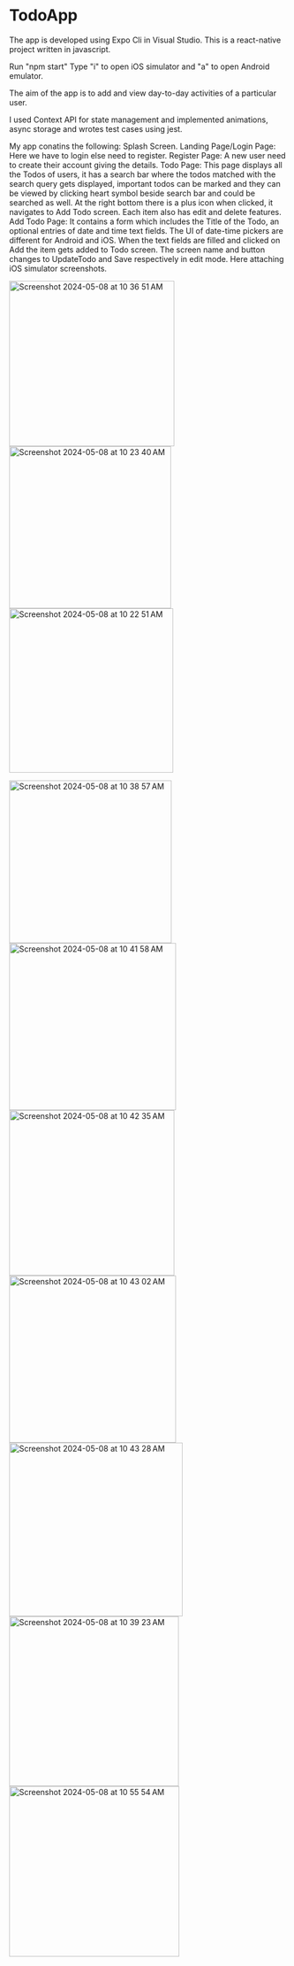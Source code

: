 # TodoApp
The app is developed using Expo Cli in Visual Studio. This is a react-native project written in javascript. 

Run "npm start"
Type "i" to open iOS simulator and "a" to open Android emulator.

The aim of the app is to add and view day-to-day activities of a particular user.

I used Context API for state management and implemented animations, async storage and wrotes test cases using jest. 

My app conatins the following:
Splash Screen.
Landing Page/Login Page: Here we have to login else need to register.
Register Page: A new user need to create their account giving the details.
Todo Page: This page displays all the Todos of users, it has a search bar where the todos matched with the search query gets displayed, important todos can be marked and they can be viewed by clicking heart symbol beside search bar and could be searched as well. At the right bottom there is a plus icon when clicked, it navigates to Add Todo screen. Each item also has edit and delete features.
Add Todo Page: It contains a form which includes the Title of the Todo, an optional entries of date and time text fields. The UI of date-time pickers are different for Android and iOS. When the text fields are filled and clicked on Add the item gets added to Todo screen. The screen name and button changes to UpdateTodo and Save respectively in edit mode.
Here attaching iOS simulator screenshots.

<img width="299" alt="Screenshot 2024-05-08 at 10 36 51 AM" src="https://github.com/jahnavi-vemuri/TodoApp/assets/127096031/59af0ab2-f0ef-479d-8718-1745cab60136">

<img width="293" alt="Screenshot 2024-05-08 at 10 23 40 AM" src="https://github.com/jahnavi-vemuri/TodoApp/assets/127096031/9103842b-a30c-46f3-a591-4efcabe2538c">

<img width="297" alt="Screenshot 2024-05-08 at 10 22 51 AM" src="https://github.com/jahnavi-vemuri/TodoApp/assets/127096031/26b6ac78-58a4-40e0-bc6b-834222607ca6">

 <img width="294" alt="Screenshot 2024-05-08 at 10 38 57 AM" src="https://github.com/jahnavi-vemuri/TodoApp/assets/127096031/8c0c8e08-b4d8-4206-970d-d543d7939983">  <img width="302" alt="Screenshot 2024-05-08 at 10 41 58 AM" src="https://github.com/jahnavi-vemuri/TodoApp/assets/127096031/4d5a1b43-50ca-4ab1-839f-d0fe5c7fe7c3">
<img width="299" alt="Screenshot 2024-05-08 at 10 42 35 AM" src="https://github.com/jahnavi-vemuri/TodoApp/assets/127096031/7cb43963-09a1-44c8-afc0-3ccefd561987">
<img width="302" alt="Screenshot 2024-05-08 at 10 43 02 AM" src="https://github.com/jahnavi-vemuri/TodoApp/assets/127096031/a8c22099-f0db-4089-b9bc-f567f209764d">
<img width="314" alt="Screenshot 2024-05-08 at 10 43 28 AM" src="https://github.com/jahnavi-vemuri/TodoApp/assets/127096031/e832fdf1-99e3-4464-b230-36eeb4b67138">
<img width="307" alt="Screenshot 2024-05-08 at 10 39 23 AM" src="https://github.com/jahnavi-vemuri/TodoApp/assets/127096031/51adf0c9-7189-492f-8c33-263139aaca7f">
<img width="308" alt="Screenshot 2024-05-08 at 10 55 54 AM" src="https://github.com/jahnavi-vemuri/TodoApp/assets/127096031/7cb15d3d-26d1-4073-92ff-98744bbf5317">

